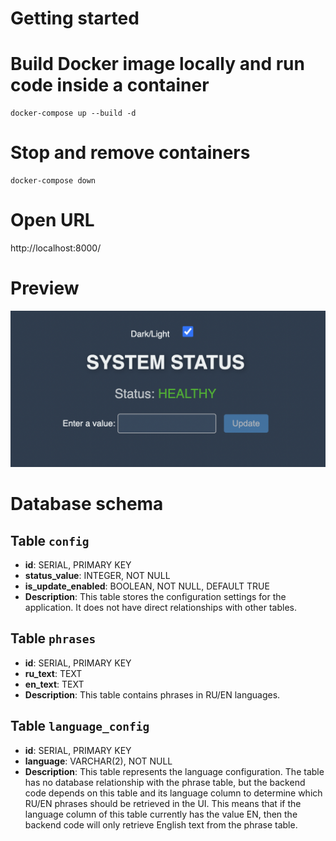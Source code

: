 # Getting started

# Build Docker image locally and run code inside a container
```
docker-compose up --build -d    
```

# Stop and remove containers
```
docker-compose down
```

# Open URL
http://localhost:8000/

# Preview
![alt text](image.png)

# Database schema

## Table `config`
- **id**: SERIAL, PRIMARY KEY
- **status_value**: INTEGER, NOT NULL
- **is_update_enabled**: BOOLEAN, NOT NULL, DEFAULT TRUE
- **Description**: This table stores the configuration settings for the application. It does not have direct relationships with other tables.

## Table `phrases`
- **id**: SERIAL, PRIMARY KEY
- **ru_text**: TEXT
- **en_text**: TEXT
- **Description**: This table contains phrases in RU/EN languages. 

## Table `language_config`
- **id**: SERIAL, PRIMARY KEY
- **language**: VARCHAR(2), NOT NULL
- **Description**: This table represents the language configuration. The table has no database relationship with the phrase table, but the backend code depends on this table and its language column to determine which RU/EN phrases should be retrieved in the UI. This means that if the language column of this table currently has the value EN, then the backend code will only retrieve English text from the phrase table.
